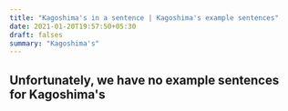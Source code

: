 ```yaml
---
title: "Kagoshima's in a sentence | Kagoshima's example sentences"
date: 2021-01-20T19:57:50+05:30
draft: falses
summary: "Kagoshima's"
---
```

## Unfortunately, we have no example sentences for Kagoshima's                 
